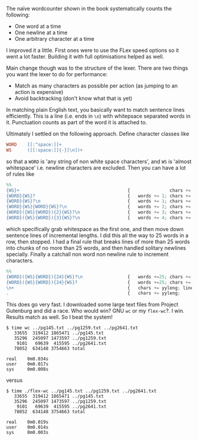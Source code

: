 The naïve wordcounter shown in the book systematically counts the following:

* One word at a time 
* One newline at a time
* One arbitrary character at a time

I improved it a little. First ones were to use the FLex speed options so it went a lot faster. 
Building it with full optimisations helped as well.

Main change though was to the structure of the lexer. There are two things you want the lexer to do
for performance:

* Match as many characters as possible per action (as jumping to an action is expensive)
* Avoid backtracking (don't know what that is yet)

In matching plain English text, you basically want to match sentence lines efficiently. 
This is a line (i.e. ends in `\n`) with whitepsace separated words in it. Punctuation counts as
part of the word it is attached to. 

Ultimately I settled on the following approach. Define character classes like
````flex
WORD    [[:^space:]]+
WS      ([[:space:]]{-}[\n])+
````
so that a `WORD` is 'any string of non white space characters', and `WS` is 'almost whitespace' i.e. 
newline characters are excluded. Then you can have a lot of rules like 
````flex
%%
{WS}+                                         {               chars += yyleng;          }
{WORD}{WS}?                                   {   words += 1; chars += yyleng;          }
{WORD}{WS}?\n                                 {   words += 1; chars += yyleng; lines++; }
{WORD}{WS}{WORD}{WS}?\n                       {   words += 2; chars += yyleng; lines++; }
{WORD}({WS}{WORD}){2}{WS}?\n                  {   words += 3; chars += yyleng; lines++; }
{WORD}({WS}{WORD}){3}{WS}?\n                  {   words += 4; chars += yyleng; lines++; }
````
which specifically grab whitespace as the first one, and then move down sentence lines of incremental
lengths. I did this all the way to 25 words in a row, then stopped. I had a final rule that breaks
lines of more than 25 words into chunks of no
more than 25 words, and then handled solitary 
newlines specially. Finally a catchall non word
non newline rule to increment characters.
````flex
%%
{WORD}({WS}{WORD}){24}{WS}?\n                 {   words +=25; chars += yyleng; lines++; }
{WORD}({WS}{WORD}){24}{WS}?                   {   words +=25; chars += yyleng;          }
\n+                                           {   chars += yyleng; lines+= yyleng;      }
.                                             {   chars += yyleng;                      }

````

This does go very fast. I downloaded some large text files from Project Gutenburg and did a race. 
Who would win? GNU `wc` or my `flex-wc`?. I win. Results match as well. 
So I beat the system! 

````
$ time wc ../pg145.txt ../pg1259.txt ../pg2641.txt 
   33655  319412 1865471 ../pg145.txt
   35296  245097 1473597 ../pg1259.txt
    9101   69639  415595 ../pg2641.txt
   78052  634148 3754663 total

real	0m0.034s
user	0m0.017s
sys     0m0.008s
````
versus
````
$ time ./flex-wc ../pg145.txt ../pg1259.txt ../pg2641.txt 
   33655  319412 1865471 ../pg145.txt
   35296  245097 1473597 ../pg1259.txt
    9101   69639  415595 ../pg2641.txt
   78052  634148 3754663 total

real	0m0.019s
user	0m0.014s
sys     0m0.003s
````